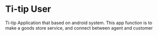 # Ti-tip User
Ti-tip Application that based on android system. This app function is to make a goods store service, and connect between agent and customer
